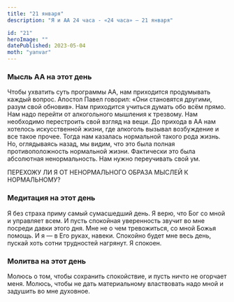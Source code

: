 ```yaml
---
title: "21 января"
description: "Я и АА 24 часа - «24 часа» — 21 января"

id: "21"
heroImage: ""
datePublished: 2023-05-04
moth: "yanvar"
---
```


### Мысль АА на этот день

Чтобы ухватить суть программы АА, нам приходится продумывать каждый вопрос.
Апостол Павел говорил: «Они становятся другими, разум свой обновив». Нам
приходится учиться думать обо всём прямо. Нам надо перейти от алкогольного
мышления к трезвому. Нам необходимо перестроить свой взгляд на вещи. До
прихода в АА нам хотелось искусственной жизни, где алкоголь вызывал
возбуждение и все такое прочее. Тогда нам казалась нормальной такого рода
жизнь. Но, оглядываясь назад, мы видим, что это была полная противоположность
нормальной жизни. Фактически это была абсолютная ненормальность. Нам нужно
переучивать свой ум.

ПЕРЕХОЖУ ЛИ Я ОТ НЕНОРМАЛЬНОГО ОБРАЗА МЫСЛЕЙ К НОРМАЛЬНОМУ?

### Медитация на этот день

Я без страха приму самый сумасшедший день. Я верю, что Бог со мной и управляет
всем. И пусть спокойная уверенность звучит во мне посреди давки этого дня. Мне
не о чем тревожиться, со мной Божья помощь. И я — в Его руках, навеки.
Спокойно будет мне весь день, пускай хоть сотни трудностей нагрянут. Я
спокоен.

### Молитва на этот день

Молюсь о том, чтобы сохранить спокойствие, и пусть ничто не огорчает меня.
Молюсь, чтобы не дать материальному властвовать надо мной и задушить во мне
духовное.
